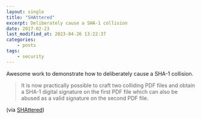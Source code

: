 ```yaml
---
layout: single
title: "SHAttered"
excerpt: Deliberately cause a SHA-1 collision
date: 2017-02-23
last_modified_at: 2023-04-26 13:22:37
categories:
    - posts
tags:
    - security
---
```


Awesome work to demonstrate how to deliberately cause a SHA-1 collision.

> It is now practically possible to craft two colliding PDF files and obtain a
> SHA-1 digital signature on the first PDF file which can also be abused as a
> valid signature on the second PDF file.

(via [SHAttered](http://shattered.it/))
